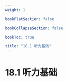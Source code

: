 ```yaml
---
weight: 1

bookFlatSection: false

bookCollapseSection: false

bookToc: true

title: "18.1 听力基础"
---
```


# 18.1 听力基础


